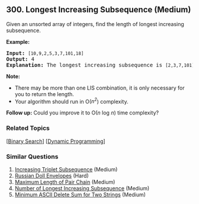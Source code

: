 <!--|This file generated by command(leetcode description); DO NOT EDIT.    |-->
<!--+----------------------------------------------------------------------+-->
<!--|@author    Openset <openset.wang@gmail.com>                           |-->
<!--|@link      https://github.com/openset                                 |-->
<!--|@home      https://github.com/openset/leetcode                        |-->
<!--+----------------------------------------------------------------------+-->

## 300. Longest Increasing Subsequence (Medium)

<p>Given an unsorted array of integers, find the length of longest increasing subsequence.</p>

<p><b>Example:</b></p>

<pre>
<b>Input:</b> <code>[10,9,2,5,3,7,101,18]
</code><b>Output: </b>4 
<strong>Explanation: </strong>The longest increasing subsequence is <code>[2,3,7,101]</code>, therefore the length is <code>4</code>. </pre>

<p><strong>Note: </strong></p>

<ul>
	<li>There may be more than one LIS combination, it is only necessary for you to return the length.</li>
	<li>Your algorithm should run in O(<i>n<sup>2</sup></i>) complexity.</li>
</ul>

<p><b>Follow up:</b> Could you improve it to O(<i>n</i> log <i>n</i>) time complexity?</p>


### Related Topics
  [[Binary Search](https://github.com/openset/leetcode/tree/master/tag/binary-search/README.md)]
  [[Dynamic Programming](https://github.com/openset/leetcode/tree/master/tag/dynamic-programming/README.md)]

### Similar Questions
  1. [Increasing Triplet Subsequence](https://github.com/openset/leetcode/tree/master/problems/increasing-triplet-subsequence) (Medium)
  1. [Russian Doll Envelopes](https://github.com/openset/leetcode/tree/master/problems/russian-doll-envelopes) (Hard)
  1. [Maximum Length of Pair Chain](https://github.com/openset/leetcode/tree/master/problems/maximum-length-of-pair-chain) (Medium)
  1. [Number of Longest Increasing Subsequence](https://github.com/openset/leetcode/tree/master/problems/number-of-longest-increasing-subsequence) (Medium)
  1. [Minimum ASCII Delete Sum for Two Strings](https://github.com/openset/leetcode/tree/master/problems/minimum-ascii-delete-sum-for-two-strings) (Medium)

